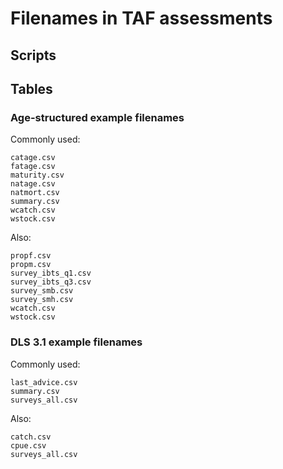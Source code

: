 # Filenames in TAF assessments

## Scripts

## Tables

### Age-structured example filenames

Commonly used:

```
catage.csv
fatage.csv
maturity.csv
natage.csv
natmort.csv
summary.csv
wcatch.csv
wstock.csv
```

Also:

```
propf.csv
propm.csv
survey_ibts_q1.csv
survey_ibts_q3.csv
survey_smb.csv
survey_smh.csv
wcatch.csv
wstock.csv
```

### DLS 3.1 example filenames

Commonly used:

```
last_advice.csv
summary.csv
surveys_all.csv
```

Also:

```
catch.csv
cpue.csv
surveys_all.csv
```
